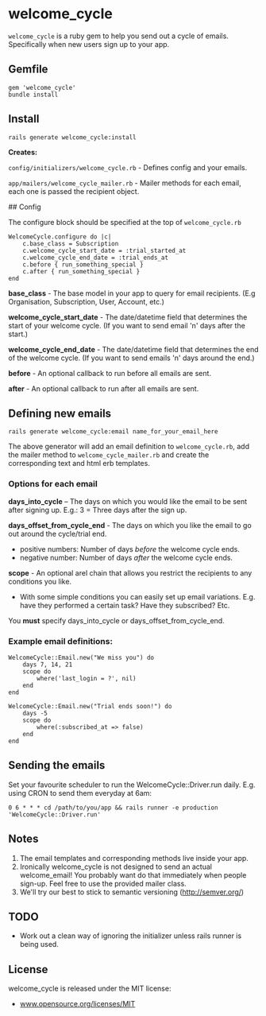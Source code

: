 # welcome_cycle

`welcome_cycle` is a ruby gem to help you send out a cycle of emails. Specifically when new users sign up to your app.

## Gemfile
	gem 'welcome_cycle'
	bundle install

## Install
	rails generate welcome_cycle:install

**Creates:**

`config/initializers/welcome_cycle.rb` - Defines config and your emails.

`app/mailers/welcome_cycle_mailer.rb` - Mailer methods for each email, each one is passed the recipient object.

## Config

The configure block should be specified at the top of `welcome_cycle.rb`

	WelcomeCycle.configure do |c|
  		c.base_class = Subscription
  		c.welcome_cycle_start_date = :trial_started_at
  		c.welcome_cycle_end_date = :trial_ends_at
  		c.before { run_something_special }
  		c.after { run_something_special }
	end

**base_class** - The base model in your app to query for email recipients. (E.g Organisation, Subscription, User, Account, etc.)

**welcome_cycle_start_date** - The date/datetime field that determines the start of your welcome cycle. (If you want to send email 'n' days after the start.)

**welcome_cycle_end_date** - The date/datetime field that determines the end of the welcome cycle. (If you want to send emails 'n' days around the end.)

**before** - An optional callback to run before all emails are sent.

**after** - An optional callback to run after all emails are sent.


## Defining new emails

	rails generate welcome_cycle:email name_for_your_email_here

The above generator will add an email definition to `welcome_cycle.rb`, add the mailer method to `welcome_cycle_mailer.rb` and create the corresponding text and html erb templates.

### Options for each email

**days_into_cycle** – The days on which you would like the email to be sent after signing up. E.g.: 3 = Three days after the sign up.

**days_offset_from_cycle_end** - The days on which you like the email to go out around the cycle/trial end.

* positive numbers: Number of days *before* the welcome cycle ends.
* negative number: Number of days *after* the welcome cycle ends.

**scope** - An optional arel chain that allows you restrict the recipients to any conditions you like.

* With some simple conditions you can easily set up email variations. E.g. have they performed a certain task? Have they subscribed? Etc.

You **must** specify days_into_cycle or days_offset_from_cycle_end.

### Example email definitions:

	WelcomeCycle::Email.new("We miss you") do
		days 7, 14, 21
		scope do
			where('last_login = ?', nil)
		end
	end

	WelcomeCycle::Email.new("Trial ends soon!") do
		days -5
		scope do
			where(:subscribed_at => false)
		end
	end

##

## Sending the emails
Set your favourite scheduler to run the WelcomeCycle::Driver.run daily. E.g. using CRON to send them everyday at 6am:

	0 6 * * * cd /path/to/you/app && rails runner -e production 'WelcomeCycle::Driver.run'

## Notes
1. The email templates and corresponding methods live inside your app.
2. Ironically welcome_cycle is not designed to send an actual welcome_email! You probably want do that immediately when people sign-up. Feel free to use the provided mailer class.
3. We'll try our best to stick to semantic versioning (http://semver.org/)

## TODO
 * Work out a clean way of ignoring the initializer unless rails runner is being used.

## License

welcome_cycle is released under the MIT license:

* www.opensource.org/licenses/MIT
